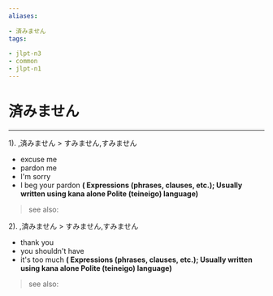 ```yaml
---
aliases:
    
- 済みません
tags:
    
- jlpt-n3
- common
- jlpt-n1
---
```


# 済みません
---
1).
,済みません > すみません,すみません

- excuse me
- pardon me
- I'm sorry
- I beg your pardon
**( Expressions (phrases, clauses, etc.); Usually written using kana alone Polite (teineigo) language)**
> see also: 
            
2).
,済みません > すみません,すみません

- thank you
- you shouldn't have
- it's too much
**( Expressions (phrases, clauses, etc.); Usually written using kana alone Polite (teineigo) language)**
> see also: 
            